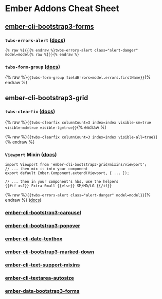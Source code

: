 # Ember Addons Cheat Sheet

## [ember-cli-bootstrap3-forms](http://ember-data-bootstrap3-forms.cybertooth.io/)

### `twbs-errors-alert` ([docs](https://github.com/cybertoothca/ember-data-bootstrap3-forms#twbs-errors-alert))

    {% raw %}{{{% endraw %}twbs-errors-alert class="alert-danger" model=model{% raw %}}}{% endraw %}

### `twbs-form-group` ([docs](https://github.com/cybertoothca/ember-data-bootstrap3-forms#twbs-form-group))

{% raw %}`{{twbs-form-group fieldErrors=model.errors.firstName}}`{% endraw %}

## ember-cli-bootstrap3-grid

### `twbs-clearfix` ([docs](https://github.com/cybertoothca/ember-cli-bootstrap3-grid/blob/master/README.md#twbs-clearfix))

{% raw %}`{{twbs-clearfix columnCount=3 index=index visible-sm=true visible-md=true visible-lg=true}}`{% endraw %}

{% raw %}`{{twbs-clearfix columnCount=3 index=index visible-all=true}}`{% endraw %}

### `Viewport` Mixin ([docs](https://github.com/cybertoothca/ember-cli-bootstrap3-grid/blob/master/README.md#viewport))

    import Viewport from 'ember-cli-bootstrap3-grid/mixins/viewport';
    // ... then mix it into your component
    export default Ember.Component.extend(Viewport, { ... });
    
    // ... then in your component's hbs, use the helpers
    {{#if xs?}} Extra Small {{else}} SM/MD/LG {{/if}}
        
{% raw %}`{{twbs-errors-alert class="alert-danger" model=model}}`{% endraw %} ([docs]())

### [ember-cli-bootstrap3-carousel](http://ember-cli-bootstrap3-carousel.cybertooth.io)

### [ember-cli-bootstrap3-popover](http://ember-cli-bootstrap3-popover.cybertooth.io)

### [ember-cli-date-textbox](http://ember-cli-date-textbox.cybertooth.io)

### [ember-cli-bootstrap3-marked-down](http://ember-cli-bootstrap3-marked-down.cybertooth.io)

### [ember-cli-text-support-mixins](http://ember-cli-text-support-mixins.cybertooth.io)

### [ember-cli-textarea-autosize](http://ember-cli-textarea-autosize.cybertooth.io)

### [ember-data-bootstrap3-forms](http://ember-data-bootstrap3-forms.cybertooth.io)
